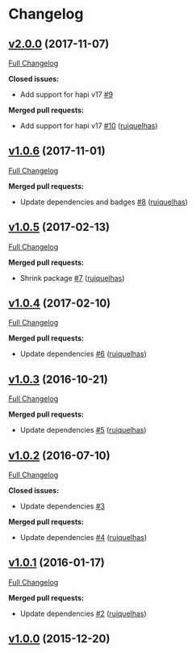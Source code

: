 # Changelog

## [v2.0.0](https://github.com/ruiquelhas/supervizor/tree/v2.0.0) (2017-11-07)
[Full Changelog](https://github.com/ruiquelhas/supervizor/compare/v1.0.6...v2.0.0)

**Closed issues:**

- Add support for hapi v17 [\#9](https://github.com/ruiquelhas/supervizor/issues/9)

**Merged pull requests:**

- Add support for hapi v17 [\#10](https://github.com/ruiquelhas/supervizor/pull/10) ([ruiquelhas](https://github.com/ruiquelhas))

## [v1.0.6](https://github.com/ruiquelhas/supervizor/tree/v1.0.6) (2017-11-01)
[Full Changelog](https://github.com/ruiquelhas/supervizor/compare/v1.0.5...v1.0.6)

**Merged pull requests:**

- Update dependencies and badges [\#8](https://github.com/ruiquelhas/supervizor/pull/8) ([ruiquelhas](https://github.com/ruiquelhas))

## [v1.0.5](https://github.com/ruiquelhas/supervizor/tree/v1.0.5) (2017-02-13)
[Full Changelog](https://github.com/ruiquelhas/supervizor/compare/v1.0.4...v1.0.5)

**Merged pull requests:**

- Shrink package [\#7](https://github.com/ruiquelhas/supervizor/pull/7) ([ruiquelhas](https://github.com/ruiquelhas))

## [v1.0.4](https://github.com/ruiquelhas/supervizor/tree/v1.0.4) (2017-02-10)
[Full Changelog](https://github.com/ruiquelhas/supervizor/compare/v1.0.3...v1.0.4)

**Merged pull requests:**

- Update dependencies [\#6](https://github.com/ruiquelhas/supervizor/pull/6) ([ruiquelhas](https://github.com/ruiquelhas))

## [v1.0.3](https://github.com/ruiquelhas/supervizor/tree/v1.0.3) (2016-10-21)
[Full Changelog](https://github.com/ruiquelhas/supervizor/compare/v1.0.2...v1.0.3)

**Merged pull requests:**

- Update dependencies [\#5](https://github.com/ruiquelhas/supervizor/pull/5) ([ruiquelhas](https://github.com/ruiquelhas))

## [v1.0.2](https://github.com/ruiquelhas/supervizor/tree/v1.0.2) (2016-07-10)
[Full Changelog](https://github.com/ruiquelhas/supervizor/compare/v1.0.1...v1.0.2)

**Closed issues:**

- Update dependencies [\#3](https://github.com/ruiquelhas/supervizor/issues/3)

**Merged pull requests:**

- Update dependencies [\#4](https://github.com/ruiquelhas/supervizor/pull/4) ([ruiquelhas](https://github.com/ruiquelhas))

## [v1.0.1](https://github.com/ruiquelhas/supervizor/tree/v1.0.1) (2016-01-17)
[Full Changelog](https://github.com/ruiquelhas/supervizor/compare/v1.0.0...v1.0.1)

**Merged pull requests:**

- Update dependencies [\#2](https://github.com/ruiquelhas/supervizor/pull/2) ([ruiquelhas](https://github.com/ruiquelhas))

## [v1.0.0](https://github.com/ruiquelhas/supervizor/tree/v1.0.0) (2015-12-20)
